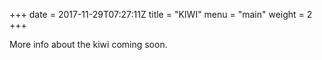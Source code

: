 +++
date = 2017-11-29T07:27:11Z
title = "KIWI"
menu = "main"
weight = 2
+++

More info about the kiwi coming soon.
